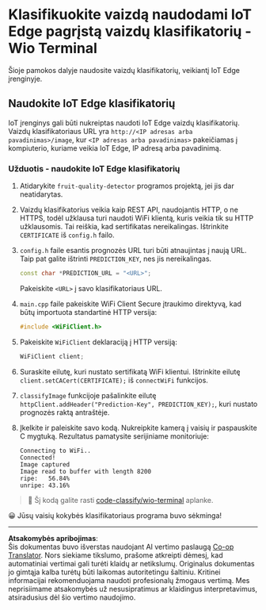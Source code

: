 <!--
CO_OP_TRANSLATOR_METADATA:
{
  "original_hash": "48ac21ec80329c930db7b84bd6b592ec",
  "translation_date": "2025-08-28T19:08:23+00:00",
  "source_file": "4-manufacturing/lessons/3-run-fruit-detector-edge/wio-terminal.md",
  "language_code": "lt"
}
-->
# Klasifikuokite vaizdą naudodami IoT Edge pagrįstą vaizdų klasifikatorių - Wio Terminal

Šioje pamokos dalyje naudosite vaizdų klasifikatorių, veikiantį IoT Edge įrenginyje.

## Naudokite IoT Edge klasifikatorių

IoT įrenginys gali būti nukreiptas naudoti IoT Edge vaizdų klasifikatorių. Vaizdų klasifikatoriaus URL yra `http://<IP adresas arba pavadinimas>/image`, kur `<IP adresas arba pavadinimas>` pakeičiamas į kompiuterio, kuriame veikia IoT Edge, IP adresą arba pavadinimą.

### Užduotis - naudokite IoT Edge klasifikatorių

1. Atidarykite `fruit-quality-detector` programos projektą, jei jis dar neatidarytas.

1. Vaizdų klasifikatorius veikia kaip REST API, naudojantis HTTP, o ne HTTPS, todėl užklausa turi naudoti WiFi klientą, kuris veikia tik su HTTP užklausomis. Tai reiškia, kad sertifikatas nereikalingas. Ištrinkite `CERTIFICATE` iš `config.h` failo.

1. `config.h` faile esantis prognozės URL turi būti atnaujintas į naują URL. Taip pat galite ištrinti `PREDICTION_KEY`, nes jis nereikalingas.

    ```cpp
    const char *PREDICTION_URL = "<URL>";
    ```

    Pakeiskite `<URL>` į savo klasifikatoriaus URL.

1. `main.cpp` faile pakeiskite WiFi Client Secure įtraukimo direktyvą, kad būtų importuota standartinė HTTP versija:

    ```cpp
    #include <WiFiClient.h>
    ```

1. Pakeiskite `WiFiClient` deklaraciją į HTTP versiją:

    ```cpp
    WiFiClient client;
    ```

1. Suraskite eilutę, kuri nustato sertifikatą WiFi klientui. Ištrinkite eilutę `client.setCACert(CERTIFICATE);` iš `connectWiFi` funkcijos.

1. `classifyImage` funkcijoje pašalinkite eilutę `httpClient.addHeader("Prediction-Key", PREDICTION_KEY);`, kuri nustato prognozės raktą antraštėje.

1. Įkelkite ir paleiskite savo kodą. Nukreipkite kamerą į vaisių ir paspauskite C mygtuką. Rezultatus pamatysite serijiniame monitoriuje:

    ```output
    Connecting to WiFi..
    Connected!
    Image captured
    Image read to buffer with length 8200
    ripe:   56.84%
    unripe: 43.16%
    ```

> 💁 Šį kodą galite rasti [code-classify/wio-terminal](../../../../../4-manufacturing/lessons/3-run-fruit-detector-edge/code-classify/wio-terminal) aplanke.

😀 Jūsų vaisių kokybės klasifikatoriaus programa buvo sėkminga!

---

**Atsakomybės apribojimas**:  
Šis dokumentas buvo išverstas naudojant AI vertimo paslaugą [Co-op Translator](https://github.com/Azure/co-op-translator). Nors siekiame tikslumo, prašome atkreipti dėmesį, kad automatiniai vertimai gali turėti klaidų ar netikslumų. Originalus dokumentas jo gimtąja kalba turėtų būti laikomas autoritetingu šaltiniu. Kritinei informacijai rekomenduojama naudoti profesionalų žmogaus vertimą. Mes neprisiimame atsakomybės už nesusipratimus ar klaidingus interpretavimus, atsiradusius dėl šio vertimo naudojimo.